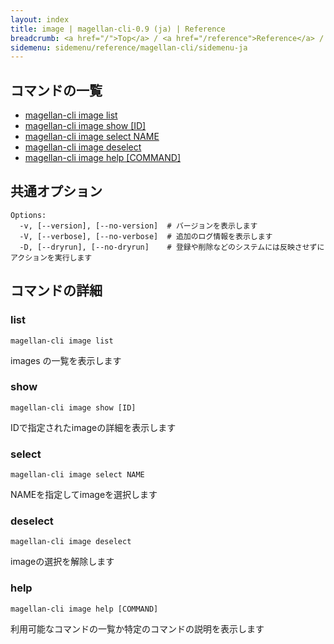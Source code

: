```yaml
---
layout: index
title: image | magellan-cli-0.9 (ja) | Reference
breadcrumb: <a href="/">Top</a> / <a href="/reference">Reference</a> / <a href="/reference/magellan-cli/ja">magellan-cli-0.9</a> / image <a href="/reference/en/resources/image.html">en</a> ja
sidemenu: sidemenu/reference/magellan-cli/sidemenu-ja
---
```


## コマンドの一覧

- [magellan-cli image list](#list)
- [magellan-cli image show [ID]](#show)
- [magellan-cli image select NAME](#select)
- [magellan-cli image deselect](#deselect)
- [magellan-cli image help [COMMAND]](#help)

## 共通オプション

```text
Options:
  -v, [--version], [--no-version]  # バージョンを表示します
  -V, [--verbose], [--no-verbose]  # 追加のログ情報を表示します
  -D, [--dryrun], [--no-dryrun]    # 登録や削除などのシステムには反映させずにアクションを実行します

```


## コマンドの詳細
### <a name="list"></a>list

```text
magellan-cli image list
```

images の一覧を表示します

### <a name="show"></a>show

```text
magellan-cli image show [ID]
```

IDで指定されたimageの詳細を表示します

### <a name="select"></a>select

```text
magellan-cli image select NAME
```

NAMEを指定してimageを選択します

### <a name="deselect"></a>deselect

```text
magellan-cli image deselect
```

imageの選択を解除します

### <a name="help"></a>help

```text
magellan-cli image help [COMMAND]
```

利用可能なコマンドの一覧か特定のコマンドの説明を表示します

